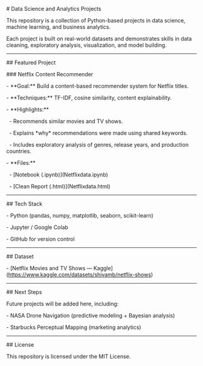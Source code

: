 \# Data Science and Analytics Projects



This repository is a collection of Python-based projects in data science, machine learning, and business analytics.  

Each project is built on real-world datasets and demonstrates skills in data cleaning, exploratory analysis, visualization, and model building.  



---



\## Featured Project



\### Netflix Content Recommender

\- \*\*Goal:\*\* Build a content-based recommender system for Netflix titles.  

\- \*\*Techniques:\*\* TF-IDF, cosine similarity, content explainability.  

\- \*\*Highlights:\*\*  

&nbsp; - Recommends similar movies and TV shows.  

&nbsp; - Explains \*why\* recommendations were made using shared keywords.  

&nbsp; - Includes exploratory analysis of genres, release years, and production countries.  

\- \*\*Files:\*\*  

&nbsp; - \[Notebook (.ipynb)](Netflixdata.ipynb)  

&nbsp; - \[Clean Report (.html)](Netflixdata.html)  



---



\## Tech Stack

\- Python (pandas, numpy, matplotlib, seaborn, scikit-learn)  

\- Jupyter / Google Colab  

\- GitHub for version control  



---



\## Dataset

\- \[Netflix Movies and TV Shows — Kaggle](https://www.kaggle.com/datasets/shivamb/netflix-shows)  



---



\## Next Steps

Future projects will be added here, including:  

\- NASA Drone Navigation (predictive modeling + Bayesian analysis)  

\- Starbucks Perceptual Mapping (marketing analytics)  





---



\## License

This repository is licensed under the MIT License.




